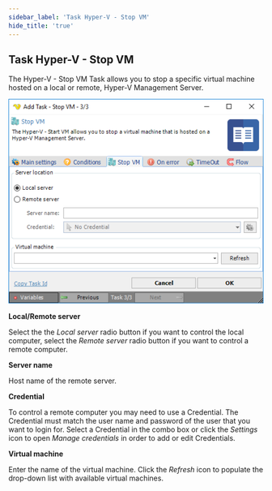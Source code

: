 ```yaml
---
sidebar_label: 'Task Hyper-V - Stop VM'
hide_title: 'true'
---
```


## Task Hyper-V - Stop VM

The Hyper-V - Stop VM Task allows you to stop a specific virtual machine hosted on a local or remote, Hyper-V Management Server.

![](../../../../../static/img/taskhypervstopvm.png)

**Local/Remote server**

Select the the *Local server* radio button if you want to control the local computer, select the *Remote server* radio button if you want to control a remote computer.
 
**Server name**

Host name of the remote server.
 
**Credential**

To control a remote computer you may need to use a Credential. The Credential must match the user name and password of the user that you want to login for. Select a Credential in the combo box or click the *Settings* icon to open *Manage credentials* in order to add or edit Credentials.
 
**Virtual machine**

Enter the name of the virtual machine. Click the *Refresh* icon to populate the drop-down list with available virtual machines.